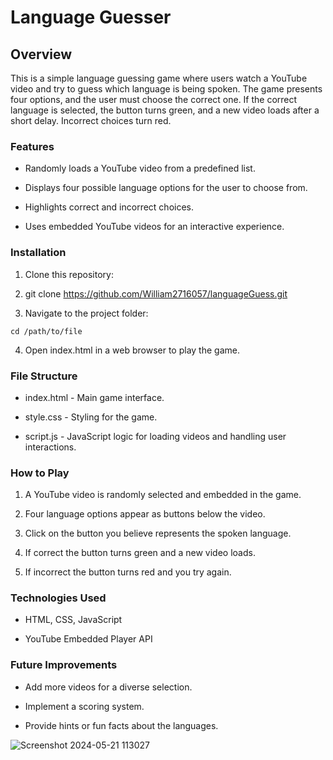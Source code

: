 # Language Guesser

## Overview

This is a simple language guessing game where users watch a YouTube video and try to guess which language is being spoken. The game presents four options, and the user must choose the correct one. If the correct language is selected, the button turns green, and a new video loads after a short delay. Incorrect choices turn red.

### Features

- Randomly loads a YouTube video from a predefined list.

- Displays four possible language options for the user to choose from.

- Highlights correct and incorrect choices.

- Uses embedded YouTube videos for an interactive experience.

### Installation

1. Clone this repository:

2. git clone https://github.com/William2716057/languageGuess.git

3. Navigate to the project folder:
```
cd /path/to/file
```
4. Open index.html in a web browser to play the game.

### File Structure

- index.html - Main game interface.

- style.css - Styling for the game.

- script.js - JavaScript logic for loading videos and handling user interactions.

### How to Play

1. A YouTube video is randomly selected and embedded in the game.

2. Four language options appear as buttons below the video.

3. Click on the button you believe represents the spoken language.

4. If correct the button turns green and a new video loads.

5. If incorrect the button turns red and you try again.

### Technologies Used

- HTML, CSS, JavaScript

- YouTube Embedded Player API

### Future Improvements

- Add more videos for a diverse selection.

- Implement a scoring system.

- Provide hints or fun facts about the languages.


![Screenshot 2024-05-21 113027](https://github.com/William2716057/languageGuess/assets/77903649/c6825e6e-876b-457c-bcb7-211ef7333b7a)
